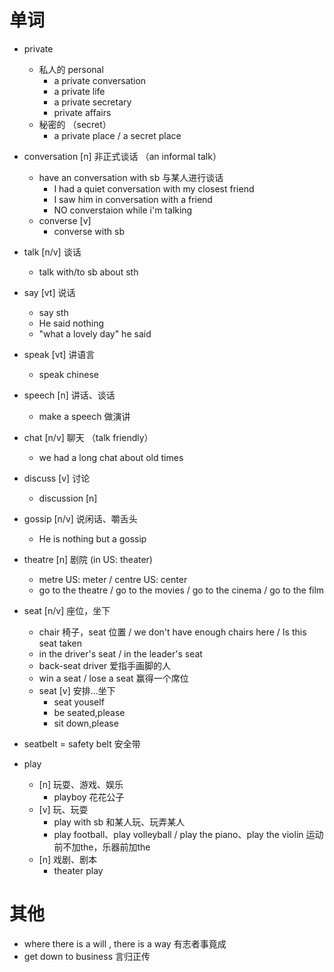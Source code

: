 # 单词
- private 
    - 私人的 personal
        - a private conversation
        - a private life
        - a private secretary
        - private affairs
    - 秘密的 （secret）
        - a private place / a secret place

- conversation [n] 非正式谈话 （an informal talk）
    - have an conversation with sb 与某人进行谈话
        - I had a quiet conversation with my closest friend
        - I saw him in conversation with a friend
        - NO converstaion while i'm talking
    - converse [v] 
        - converse with sb
- talk [n/v] 谈话
    - talk with/to sb about sth
- say [vt] 说话
    - say sth
    - He said nothing
    - "what a lovely day" he said
- speak [vt] 讲语言
    - speak chinese 
- speech [n] 讲话、谈话
    - make a speech 做演讲
- chat [n/v] 聊天 （talk friendly）
    - we had a long chat about old times
- discuss [v] 讨论
    - discussion [n]
- gossip [n/v] 说闲话、嚼舌头
    - He is nothing but a gossip

- theatre [n] 剧院 (in US: theater)
    - metre US: meter / centre US: center
    - go to the theatre / go to the movies / go to the cinema / go to the film

- seat [n/v] 座位，坐下
    - chair 椅子，seat 位置 / we don't have enough chairs here / Is this seat taken
    - in the driver's seat / in the leader's seat
    - back-seat driver 爱指手画脚的人
    - win a seat / lose a seat 赢得一个席位 
    - seat [v] 安排...坐下
        - seat youself
        - be seated,please
        - sit down,please
- seatbelt = safety belt 安全带

- play 
    - [n] 玩耍、游戏、娱乐
        - playboy 花花公子
    - [v] 玩、玩耍
        - play with sb 和某人玩、玩弄某人
        - play football、play volleyball / play the piano、play the violin 运动前不加the，乐器前加the 
    - [n] 戏剧、剧本
        - theater play


# 其他
- where there is a will , there is a way 有志者事竟成
- get down to business 言归正传


